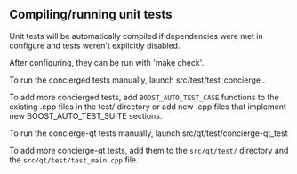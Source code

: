 Compiling/running unit tests
------------------------------------

Unit tests will be automatically compiled if dependencies were met in configure
and tests weren't explicitly disabled.

After configuring, they can be run with 'make check'.

To run the concierged tests manually, launch src/test/test_concierge .

To add more concierged tests, add `BOOST_AUTO_TEST_CASE` functions to the existing
.cpp files in the test/ directory or add new .cpp files that
implement new BOOST_AUTO_TEST_SUITE sections.

To run the concierge-qt tests manually, launch src/qt/test/concierge-qt_test

To add more concierge-qt tests, add them to the `src/qt/test/` directory and
the `src/qt/test/test_main.cpp` file.
